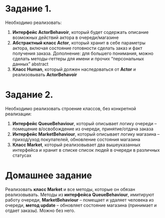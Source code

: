 # Задание 1.

Необходимо реализовать:

1. **Интерфейс ActorBehavoir**, который будет содержать описание возможных действий актора в очереди/магазине
2. **Абстрактный класс Actor**, который хранит в себе параметры актора, включая состояние готовности сделать заказ и факт получения заказа. 
Дополнение: для большего понимания, можно сделать методы-геттеры для имени и прочих “персональных данных” abstract
3. **Класс Human**, который должен наследоваться от **Actor** и реализовывать **ActorBehavoir**

# Задание 2.

Необходимо реализовать строение классов, без конкретной реализации:
1. **Интерфейс QueueBehaviour**, который описывает логику очереди – помещение в/освобождение из очереди, принятие/отдача заказа
2. **Интерфейс MarketBehaviour**, который описывает логику магазина – приход/уход покупателей, обновление состояния магазина
3. **Класс Market**, который реализовывает два вышеуказанных интерфейса и хранит в списке список людей в очереди в различных статусах
 
# Домашнее задание 
Реализовать **класс Market** и все методы, которые он обязан реализовывать. 
Методы из **интерфейса**
**QueueBehaviour**, имитируют работу очереди, 
**MarketBehaviour** – помещает и удаляет человека из очереди, 
**метод update** – обновляет состояние магазина (принимает и отдает заказы). Можно без него.
